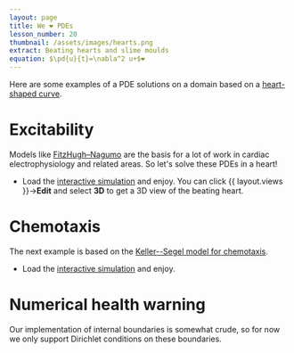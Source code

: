 ```yaml
---
layout: page
title: We ❤️ PDEs
lesson_number: 20
thumbnail: /assets/images/hearts.png
extract: Beating hearts and slime moulds
equation: $\pd{u}{t}=\nabla^2 u+$❤️
---
```

Here are some examples of a PDE solutions on a domain based on a [heart-shaped curve](https://mathworld.wolfram.com/HeartCurve.html). 

# Excitability

Models like [FitzHugh–Nagumo](/mathematical-biology/fitzhugh-nagumo) are the basis for a lot of work in cardiac electrophysiology and related areas. So let's solve these PDEs in a heart!

* Load the [interactive simulation](/sim/?preset=FHNBeatingHeart) and enjoy. You can click {{ layout.views }}→**Edit** and select **3D** to get a 3D view of the beating heart.

# Chemotaxis

The next example is based on the [Keller--Segel model for chemotaxis](/mathematical-biology/keller-segel).

* Load the [interactive simulation](/sim/?preset=KellerSegelHeart) and enjoy. 

# Numerical health warning

Our implementation of internal boundaries is somewhat crude, so for now we only support Dirichlet conditions on these boundaries.
